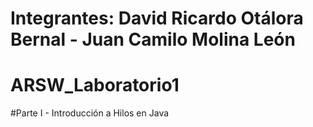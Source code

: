 # Integrantes: David Ricardo Otálora Bernal - Juan Camilo Molina León

# ARSW_Laboratorio1
#Parte I - Introducción a Hilos en Java
#
